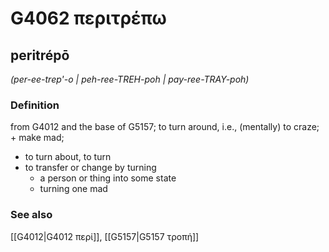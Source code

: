 # G4062 περιτρέπω

## peritrépō

_(per-ee-trep'-o | peh-ree-TREH-poh | pay-ree-TRAY-poh)_

### Definition

from G4012 and the base of G5157; to turn around, i.e., (mentally) to craze; + make mad; 

- to turn about, to turn
- to transfer or change by turning
  - a person or thing into some state
  - turning one mad

### See also

[[G4012|G4012 περί]], [[G5157|G5157 τροπή]]
